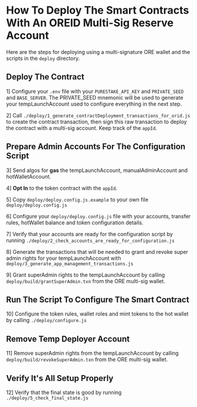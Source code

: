 # How To Deploy The Smart Contracts With An OREID Multi-Sig Reserve Account

Here are the steps for deploying using a multi-signature ORE wallet and the scripts in the `deploy` directory.

## Deploy The Contract
1] Configure your `.env` file with your `PURESTAKE_API_KEY` and `PRIVATE_SEED` and `BASE_SERVER`. The PRIVATE_SEED mnemonic will be used to generate your tempLaunchAccount used to configure everything in the next step.

2] Call `./deploy/1_generate_contractDeployment_transactions_for_orid.js` to create the contract transaction, then sign this raw transaction to deploy the contract with a multi-sig account. Keep track of the `appId`.

## Prepare Admin Accounts For The Configuration Script

3] Send algos for **gas** the tempLaunchAccount, manualAdminAccount and hotWalletAccount.

4] **Opt In** to the token contract with the `appId`.

5] Copy `deploy/deploy.config.js.example` to your own file `deploy/deploy.config.js` 

6] Configure your `deploy/deploy.config.js` file with your accounts, transfer rules, hotWallet balance and token configuration details. 

7] Verify that your accounts are ready for the configuration script by running `./deploy/2_check_accounts_are_ready_for_configuration.js`

8] Generate the transactions that will be needed to grant and revoke super admin rights for your tempLaunchAccount with `deploy/3_generate_app_management_transactions.js`

9] Grant superAdmin rights to the tempLaunchAccount by calling `deploy/build/grantSuperAdmin.txn` from the ORE multi-sig wallet.

## Run The Script To Configure The Smart Contract

10] Configure the token rules, wallet roles and mint tokens to the hot wallet by calling `./deploy/configure.js`

## Remove Temp Deployer Account

11] Remove superAdmin rights from the tempLaunchAccount by calling `deploy/build/revokeSuperAdmin.txn` from the ORE multi-sig wallet.

## Verify It's All Setup Properly

12] Verify that the final state is good by running `./deploy/5_check_final_state.js`